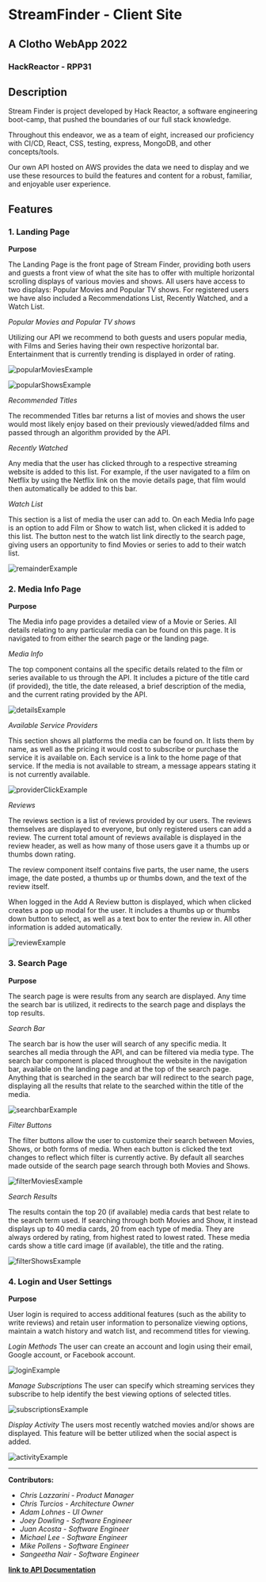 # StreamFinder - Client Site
## A Clotho WebApp 2022
### HackReactor - RPP31

## Description

Stream Finder is project developed by Hack Reactor, a software engineering boot-camp, that pushed the boundaries of our full stack knowledge.

Throughout this endeavor, we as a team of eight, increased our proficiency with CI/CD, React, CSS, testing, express, MongoDB, and other concepts/tools.

Our own API hosted on AWS provides the data we need to display and we use these resources to build the features and content for a robust, familiar, and enjoyable user experience.

## Features

### 1. Landing Page

**Purpose**

The Landing Page is the front page of Stream Finder, providing both users and guests a front view of what the site has to offer with multiple horizontal scrolling displays of various movies and shows. All users have access to two displays: Popular Movies and Popular TV shows. For registered users we have also included a Recommendations List, Recently Watched, and a Watch List.

*Popular Movies and Popular TV shows*

Utilizing our API we recommend to both guests and users popular media, with Films and Series having their own respective horizontal bar. Entertainment that is currently trending is displayed in order of rating.

![popularMoviesExample](https://user-images.githubusercontent.com/82406930/156897090-2da0d893-19a1-4b4b-94ea-d98f39061d06.gif)

![popularShowsExample](https://user-images.githubusercontent.com/82406930/156897094-349562e6-0be9-4dcb-a38b-c20bc4ee146e.gif)

*Recommended Titles*

The recommended Titles bar returns a list of movies and shows the user would most likely enjoy based on their previously viewed/added films and passed through an algorithm provided by the API.

*Recently Watched*

Any media that the user has clicked through to a respective streaming website is added to this list. For example, if the user navigated to a film on Netflix by using the Netflix link on the movie details page, that film would then automatically be added to this bar.

*Watch List*

This section is a list of media the user can add to. On each Media Info page is an option to add  Film or Show to watch list, when clicked it is added to this list. The button nest to the watch list link directly to the search page, giving users an opportunity to find Movies or series to add to their watch list.

![remainderExample](https://user-images.githubusercontent.com/82406930/156897095-0e2aef56-381c-46e5-be81-ff1c1df96f87.gif)

### 2. Media Info Page

**Purpose**

The Media info page provides a detailed view of a Movie or Series.  All details relating to any particular media can be found on this page. It is navigated to from either the search page or the landing page.

*Media Info*

The top component contains all the specific details related to the film or series available to us through the API. It includes a picture of the title card (if provided), the title, the date released, a brief description of the media, and the current rating provided by the API.

![detailsExample](https://user-images.githubusercontent.com/82406930/156896464-f46c3348-bb83-4489-bce8-5ab0c90f3d20.gif)


*Available Service Providers*

This section shows all platforms the media can be found on. It lists them by name, as well as the pricing it would cost to subscribe or purchase the service it is available on. Each service is a link to the home page of that service. If the media is not available to stream, a message appears stating it is not currently available.

![providerClickExample](https://user-images.githubusercontent.com/82406930/156896487-50f5024f-cd5c-4447-ba66-80890d167bf6.gif)

*Reviews*

The reviews section is a list of reviews provided by our users. The reviews themselves are displayed to everyone, but only registered users can add a review. The current total amount of reviews available is displayed in the review header, as well as how many of those users gave it a thumbs up or thumbs down rating.

The review component itself contains five parts, the user name, the users image, the date posted, a thumbs up or thumbs down, and the text of the review itself.

When logged in the Add A Review button is displayed, which when clicked creates a pop up modal for the user. It includes a thumbs up or thumbs down button to select, as well as a text box to enter the review in. All other information is added automatically.

![reviewExample](https://user-images.githubusercontent.com/82406930/156896491-9462ee79-f615-457a-b502-4429ba86bca0.gif)

### 3. Search Page

**Purpose**

The search page is were results from any search are displayed. Any time the search bar is utilized, it redirects to the search page and displays the top results.

*Search Bar*

The search bar is how the user will search of any specific media. It searches all media through the API, and can be filtered via media type. The search bar component is placed throughout the website in the navigation bar, available on the landing page and at the top of the search page. Anything that is searched in the search bar will redirect to the search page, displaying all the results that relate to the searched within the title of the media.

![searchbarExample](https://user-images.githubusercontent.com/82406930/156896929-ab6b9750-4fbe-45d9-b68c-6a527d77ce97.gif)

*Filter Buttons*

The filter buttons allow the user to customize their search between Movies, Shows, or both forms of media. When each button is clicked the text changes to reflect which filter is currently active. By default all searches made outside of the search page search through both Movies and Shows.

![filterMoviesExample](https://user-images.githubusercontent.com/82406930/156897103-ffaff092-ec39-464e-af34-d5b189d7b868.gif)

*Search Results*

The results contain the top 20 (if available) media cards that best relate to the search term used. If searching through both Movies and Show, it instead displays up to 40 media cards, 20 from each type of media. They are always ordered by rating, from highest rated to lowest rated. These media cards show a title card image (if available), the title and the rating.

![filterShowsExample](https://user-images.githubusercontent.com/82406930/156897111-8b214a11-c424-48ad-8f06-c393d532a0c7.gif)


### 4. Login and User Settings

**Purpose**

User login is required to access additional features (such as the ability to write reviews) and retain user information to personalize viewing options, maintain a watch history and watch list, and recommend titles for viewing.

*Login Methods*
The user can create an account and login using their email, Google account, or Facebook account.

![loginExample](https://user-images.githubusercontent.com/82406930/156829558-43c2a0df-3a82-4e80-879e-5367c1d24eb4.gif)

*Manage Subscriptions*
The user can specify which streaming services they subscribe to help identify the best viewing options of selected titles.

![subscriptionsExample](https://user-images.githubusercontent.com/82406930/156829791-72e2d027-d445-4a9d-b42e-01c9864db18c.gif)

*Display Activity*
The users most recently watched movies and/or shows are displayed. This feature will be better utilized when the social aspect is added.

![activityExample](https://user-images.githubusercontent.com/82406930/156829829-25d8dbac-8a58-44fe-9639-26a6122f35d6.gif)

---
**Contributors:**
- *Chris Lazzarini - Product Manager*
- *Chris Turcios - Architecture Owner*
- *Adam Lohnes - UI Owner*
- *Joey Dowling - Software Engineer*
- *Juan Acosta - Software Engineer*
- *Michael Lee - Software Engineer*
- *Mike Pollens - Software Engineer*
- *Sangeetha Nair - Software Engineer*

**[link to API Documentation](https://github.com/rpp31-boc-clotho/boc-client/blob/master/API-Routes.md)**
